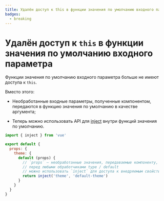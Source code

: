 ```yaml
---
title: Удалён доступ к this в функции значения по умолчанию входного параметра
badges:
  - breaking
---
```


# Удалён доступ к `this` в функции значения по умолчанию входного параметра <MigrationBadges :badges="$frontmatter.badges" />

Функции значения по умолчанию входного параметра больше не имеют доступа к `this`.

Вместо этого:

- Необработанные входные параметры, полученные компонентом, передаются в функцию значения по умолчанию в качестве аргумента;

- Теперь можно использовать API для [inject](../composition-api-provide-inject.md) внутри функций значения по умолчанию.

```js
import { inject } from 'vue'

export default {
  props: {
    theme: {
      default (props) {
        // `props` — необработанные значения, передаваемые компоненту,
        // перед любыми обработчиками type / default
        // можно использовать `inject` для доступа к внедряемым свойствам
        return inject('theme', 'default-theme')
      }
    }
  }
}
```
